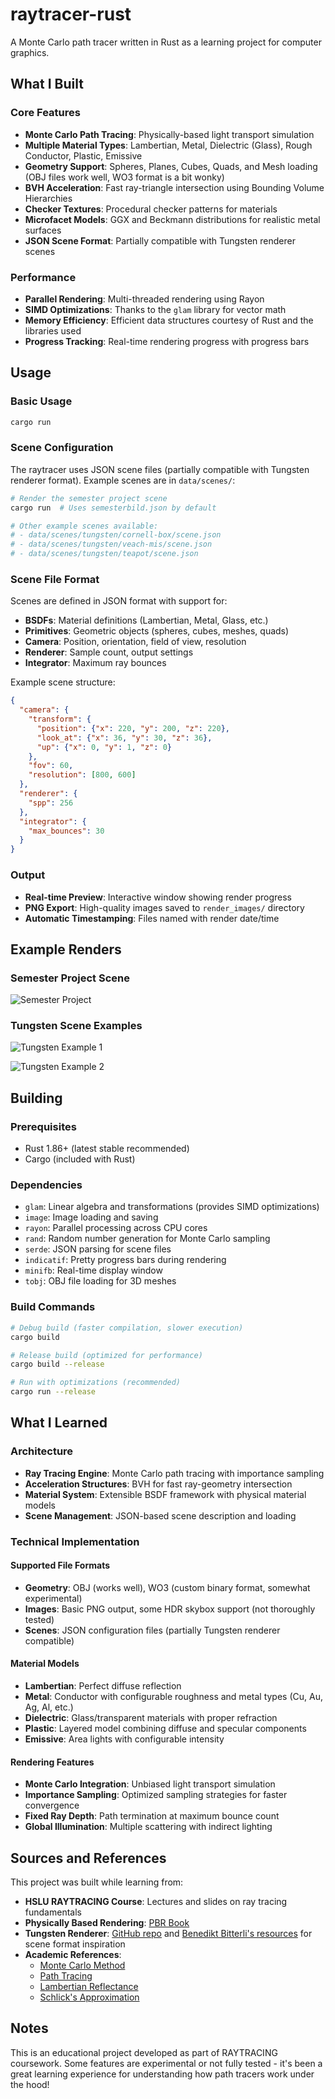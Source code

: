 # raytracer-rust

A Monte Carlo path tracer written in Rust as a learning project for computer graphics.

## What I Built

### Core Features
- **Monte Carlo Path Tracing**: Physically-based light transport simulation
- **Multiple Material Types**: Lambertian, Metal, Dielectric (Glass), Rough Conductor, Plastic, Emissive
- **Geometry Support**: Spheres, Planes, Cubes, Quads, and Mesh loading (OBJ files work well, WO3 format is a bit wonky)
- **BVH Acceleration**: Fast ray-triangle intersection using Bounding Volume Hierarchies
- **Checker Textures**: Procedural checker patterns for materials
- **Microfacet Models**: GGX and Beckmann distributions for realistic metal surfaces
- **JSON Scene Format**: Partially compatible with Tungsten renderer scenes

### Performance
- **Parallel Rendering**: Multi-threaded rendering using Rayon
- **SIMD Optimizations**: Thanks to the `glam` library for vector math
- **Memory Efficiency**: Efficient data structures courtesy of Rust and the libraries used
- **Progress Tracking**: Real-time rendering progress with progress bars

## Usage

### Basic Usage
```bash
cargo run
```

### Scene Configuration
The raytracer uses JSON scene files (partially compatible with Tungsten renderer format). Example scenes are in `data/scenes/`:

```bash
# Render the semester project scene
cargo run  # Uses semesterbild.json by default

# Other example scenes available:
# - data/scenes/tungsten/cornell-box/scene.json
# - data/scenes/tungsten/veach-mis/scene.json
# - data/scenes/tungsten/teapot/scene.json
```

### Scene File Format
Scenes are defined in JSON format with support for:
- **BSDFs**: Material definitions (Lambertian, Metal, Glass, etc.)
- **Primitives**: Geometric objects (spheres, cubes, meshes, quads)
- **Camera**: Position, orientation, field of view, resolution
- **Renderer**: Sample count, output settings
- **Integrator**: Maximum ray bounces

Example scene structure:
```json
{
  "camera": {
    "transform": {
      "position": {"x": 220, "y": 200, "z": 220},
      "look_at": {"x": 36, "y": 30, "z": 36},
      "up": {"x": 0, "y": 1, "z": 0}
    },
    "fov": 60,
    "resolution": [800, 600]
  },
  "renderer": {
    "spp": 256
  },
  "integrator": {
    "max_bounces": 30
  }
}
```

### Output
- **Real-time Preview**: Interactive window showing render progress
- **PNG Export**: High-quality images saved to `render_images/` directory
- **Automatic Timestamping**: Files named with render date/time

## Example Renders

### Semester Project Scene
![Semester Project](docs/semesterbild.png)

### Tungsten Scene Examples
![Tungsten Example 1](docs/tungsten_1.png)

![Tungsten Example 2](docs/tungsten_2.png)

## Building

### Prerequisites
- Rust 1.86+ (latest stable recommended)
- Cargo (included with Rust)

### Dependencies
- `glam`: Linear algebra and transformations (provides SIMD optimizations)
- `image`: Image loading and saving
- `rayon`: Parallel processing across CPU cores
- `rand`: Random number generation for Monte Carlo sampling
- `serde`: JSON parsing for scene files
- `indicatif`: Pretty progress bars during rendering
- `minifb`: Real-time display window
- `tobj`: OBJ file loading for 3D meshes

### Build Commands
```bash
# Debug build (faster compilation, slower execution)
cargo build

# Release build (optimized for performance)
cargo build --release

# Run with optimizations (recommended)
cargo run --release
```

## What I Learned

### Architecture
- **Ray Tracing Engine**: Monte Carlo path tracing with importance sampling
- **Acceleration Structures**: BVH for fast ray-geometry intersection
- **Material System**: Extensible BSDF framework with physical material models
- **Scene Management**: JSON-based scene description and loading

### Technical Implementation

#### Supported File Formats
- **Geometry**: OBJ (works well), WO3 (custom binary format, somewhat experimental)
- **Images**: Basic PNG output, some HDR skybox support (not thoroughly tested)
- **Scenes**: JSON configuration files (partially Tungsten renderer compatible)

#### Material Models
- **Lambertian**: Perfect diffuse reflection
- **Metal**: Conductor with configurable roughness and metal types (Cu, Au, Ag, Al, etc.)
- **Dielectric**: Glass/transparent materials with proper refraction
- **Plastic**: Layered model combining diffuse and specular components
- **Emissive**: Area lights with configurable intensity

#### Rendering Features
- **Monte Carlo Integration**: Unbiased light transport simulation
- **Importance Sampling**: Optimized sampling strategies for faster convergence
- **Fixed Ray Depth**: Path termination at maximum bounce count
- **Global Illumination**: Multiple scattering with indirect lighting

## Sources and References

This project was built while learning from:

- **HSLU RAYTRACING Course**: Lectures and slides on ray tracing fundamentals
- **Physically Based Rendering**: [PBR Book](https://www.pbr-book.org/3ed-2018/Reflection_Models/Microfacet_Models)
- **Tungsten Renderer**: [GitHub repo](https://github.com/tunabrain/tungsten/) and [Benedikt Bitterli's resources](https://benedikt-bitterli.me/resources/) for scene format inspiration
- **Academic References**:
  - [Monte Carlo Method](https://en.wikipedia.org/wiki/Monte_Carlo_method)
  - [Path Tracing](https://en.wikipedia.org/wiki/Path_tracing)
  - [Lambertian Reflectance](https://en.wikipedia.org/wiki/Lambertian_reflectance)
  - [Schlick's Approximation](https://en.wikipedia.org/wiki/Schlick's_approximation)

## Notes

This is an educational project developed as part of RAYTRACING coursework. Some features are experimental or not fully tested - it's been a great learning experience for understanding how path tracers work under the hood!